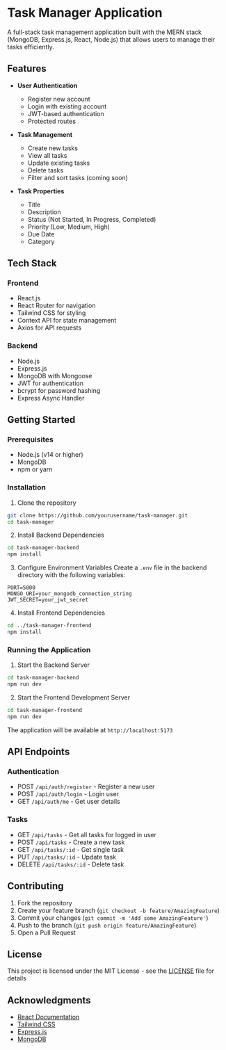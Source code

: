 # Task Manager Application

A full-stack task management application built with the MERN stack (MongoDB, Express.js, React, Node.js) that allows users to manage their tasks efficiently.

## Features

- **User Authentication**
  - Register new account
  - Login with existing account
  - JWT-based authentication
  - Protected routes

- **Task Management**
  - Create new tasks
  - View all tasks
  - Update existing tasks
  - Delete tasks
  - Filter and sort tasks (coming soon)

- **Task Properties**
  - Title
  - Description
  - Status (Not Started, In Progress, Completed)
  - Priority (Low, Medium, High)
  - Due Date
  - Category

## Tech Stack

### Frontend
- React.js
- React Router for navigation
- Tailwind CSS for styling
- Context API for state management
- Axios for API requests

### Backend
- Node.js
- Express.js
- MongoDB with Mongoose
- JWT for authentication
- bcrypt for password hashing
- Express Async Handler

## Getting Started

### Prerequisites
- Node.js (v14 or higher)
- MongoDB
- npm or yarn

### Installation

1. Clone the repository
```bash
git clone https://github.com/yourusername/task-manager.git
cd task-manager
```

2. Install Backend Dependencies
```bash
cd task-manager-backend
npm install
```

3. Configure Environment Variables
Create a `.env` file in the backend directory with the following variables:
```env
PORT=5000
MONGO_URI=your_mongodb_connection_string
JWT_SECRET=your_jwt_secret
```

4. Install Frontend Dependencies
```bash
cd ../task-manager-frontend
npm install
```

### Running the Application

1. Start the Backend Server
```bash
cd task-manager-backend
npm run dev
```

2. Start the Frontend Development Server
```bash
cd task-manager-frontend
npm run dev
```

The application will be available at `http://localhost:5173`

## API Endpoints

### Authentication
- POST `/api/auth/register` - Register a new user
- POST `/api/auth/login` - Login user
- GET `/api/auth/me` - Get user details

### Tasks
- GET `/api/tasks` - Get all tasks for logged in user
- POST `/api/tasks` - Create a new task
- GET `/api/tasks/:id` - Get single task
- PUT `/api/tasks/:id` - Update task
- DELETE `/api/tasks/:id` - Delete task

## Contributing

1. Fork the repository
2. Create your feature branch (`git checkout -b feature/AmazingFeature`)
3. Commit your changes (`git commit -m 'Add some AmazingFeature'`)
4. Push to the branch (`git push origin feature/AmazingFeature`)
5. Open a Pull Request

## License

This project is licensed under the MIT License - see the [LICENSE](LICENSE) file for details

## Acknowledgments

- [React Documentation](https://reactjs.org/)
- [Tailwind CSS](https://tailwindcss.com/)
- [Express.js](https://expressjs.com/)
- [MongoDB](https://www.mongodb.com/) 